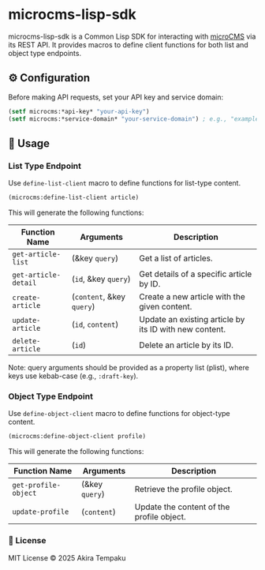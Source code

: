 # microcms-lisp-sdk

microcms-lisp-sdk is a Common Lisp SDK for interacting with [microCMS](https://microcms.io) via its REST API. It provides macros to define client functions for both list and object type endpoints.

## ⚙️ Configuration

Before making API requests, set your API key and service domain:

```lisp
(setf microcms:*api-key* "your-api-key")
(setf microcms:*service-domain* "your-service-domain") ; e.g., "example" for example.microcms.io
```

## 🚀 Usage

### List Type Endpoint

Use `define-list-client` macro to define functions for list-type content.

```lisp
(microcms:define-list-client article)
```
This will generate the following functions:

| Function Name | Arguments | Description |
|---------------|-----------|-------------|
| `get-article-list` | (&key `query`) | Get a list of articles. |
| `get-article-detail` | (`id`, &key `query`) | Get details of a specific article by ID. |
| `create-article` | (`content`, &key `query`) | Create a new article with the given content. |
| `update-article` | (`id`, `content`) | Update an existing article by its ID with new content. |
| `delete-article` | (`id`) | Delete an article by its ID. |

Note: query arguments should be provided as a property list (plist), where keys use kebab-case (e.g., `:draft-key`).

### Object Type Endpoint

Use `define-object-client` macro to define functions for object-type content.

```lisp
(microcms:define-object-client profile)
```

This will generate the following functions:

| Function Name | Arguments | Description |
|---------------|-----------|-------------|
| `get-profile-object` | (&key `query`) | Retrieve the profile object. |
| `update-profile` | (`content`) | Update the content of the profile object. |

### 📄 License

MIT License
© 2025 Akira Tempaku
